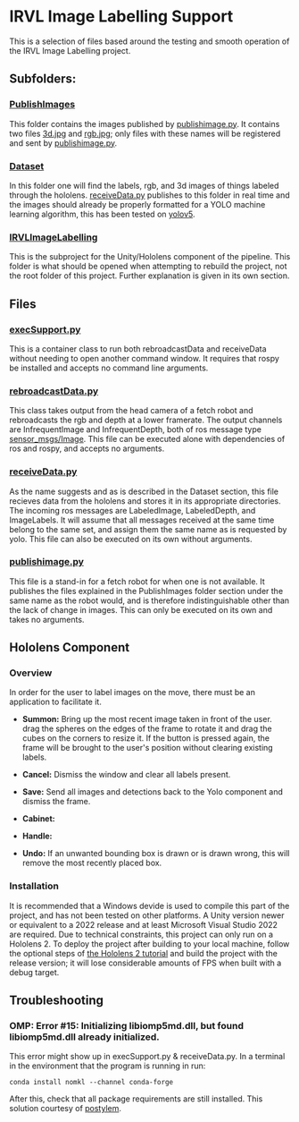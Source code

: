 # IRVL Image Labelling Support

This is a selection of files based around the testing and smooth operation of the IRVL Image Labelling project.

## Subfolders:

### [PublishImages](PublishImages)

This folder contains the images published by [publishimage.py](publishimage.py). It contains two files [3d.jpg](PublishImages/3d.jpg) and [rgb.jpg](PublishImages/rgb.jpg); only files with these names will be registered and sent by [publishimage.py](publishimage.py).

### [Dataset](Dataset)

In this folder one will find the labels, rgb, and 3d images of things labeled through the hololens. [receiveData.py](receiveData.py) publishes to this folder in real time and the images should already be properly formatted for a YOLO machine learning algorithm, this has been tested on [yolov5](https://github.com/ultralytics/yolov5).

### [IRVLImageLabelling](IRVLImageLabelling)

This is the subproject for the Unity/Hololens component of the pipeline. This folder is what should be opened when attempting to rebuild the project, not the root folder of this project. Further explanation is given in its own section.


## Files

### [execSupport.py](execSupport.py)

This is a container class to run both rebroadcastData and receiveData without needing to open another command window. It requires that rospy be installed and accepts no command line arguments.

### [rebroadcastData.py](rebroadcastData.py)

This class takes output from the head camera of a fetch robot and rebroadcasts the rgb and depth at a lower framerate. The output channels are InfrequentImage and InfrequentDepth, both of ros message type [sensor_msgs/Image](http://docs.ros.org/en/noetic/api/sensor_msgs/html/msg/Image.html). This file can be executed alone with dependencies of ros and rospy, and accepts no arguments.

### [receiveData.py](receiveData.py)

As the name suggests and as is described in the Dataset section, this file recieves data from the hololens and stores it in its appropriate directories. The incoming ros messages are LabeledImage, LabeledDepth, and ImageLabels. It will assume that all messages received at the same time belong to the same set, and assign them the same name as is requested by yolo. This file can also be executed on its own without arguments.

### [publishimage.py](publishimage.py)

This file is a stand-in for a fetch robot for when one is not available. It publishes the files explained in the PublishImages folder section under the same name as the robot would, and is therefore indistinguishable other than the lack of change in images. This can only be executed on its own and takes no arguments.

## Hololens Component

### Overview

In order for the user to label images on the move, there must be an application to facilitate it. 

* **Summon:** Bring up the most recent image taken in front of the user. drag the spheres on the edges of the frame to rotate it and drag the cubes on the corners to resize it. If the button is pressed again, the frame will be brought to the user's position without clearing existing labels.

* **Cancel:** Dismiss the window and clear all labels present.

* **Save:** Send all images and detections back to the Yolo component and dismiss the frame.

* **Cabinet:**

* **Handle:**

* **Undo:** If an unwanted bounding box is drawn or is drawn wrong, this will remove the most recently placed box.

### Installation

It is recommended that a Windows devide is used to compile this part of the project, and has not been tested on other platforms. A Unity version newer or equivalent to a 2022 release and at least Microsoft Visual Studio 2022 are required. Due to technical constraints, this project can only run on a Hololens 2. To deploy the project after building to your local machine, follow the optional steps of [the Hololens 2 tutorial](https://learn.microsoft.com/en-us/training/modules/learn-mrtk-tutorials/1-7-exercise-hand-interaction-with-objectmanipulator) and build the project with the release version; it will lose considerable amounts of FPS when built with a debug target.

## Troubleshooting

### OMP: Error #15: Initializing libiomp5md.dll, but found libiomp5md.dll already initialized.

This error might show up in execSupport.py & receiveData.py. In a terminal in the environment that the program is running in run:

```conda install nomkl --channel conda-forge```

After this, check that all package requirements are still installed. This solution courtesy of [postylem](https://stackoverflow.com/questions/20554074/sklearn-omp-error-15-initializing-libiomp5md-dll-but-found-mk2iomp5md-dll-a).